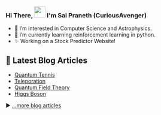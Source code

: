 ### Hi There, <img src="https://raw.githubusercontent.com/MartinHeinz/MartinHeinz/master/wave.gif" width="30px"> I'm Sai Praneth (CuriousAvenger)

- 👀 I’m interested in Computer Science and Astrophysics.
- 🌱 I’m currently learning reinforcement learning in python.
- ✨ Working on a Stock Predictor Website!

## 📘 Latest Blog Articles

- [Quantum Tennis](https://curiousavenger.net/blog-QT.html)
- [Teleporation](https://curiousavenger.net/blog-TP.html)
- [Quantum Field Theory](https://curiousavenger.net/blog-QFT.html)
- [Higgs Boson](https://curiousavenger.net/blog-HB.html)


▶ [...more blog articles](https://curiousavenger.net/blog-home.html)
